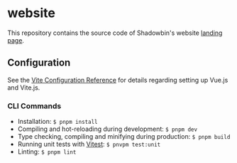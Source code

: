 # website

This repository contains the source code of Shadowbin's website [landing page](https://shadowb.in).

## Configuration

See the [Vite Configuration Reference](https://vitejs.dev/config/) for details regarding setting up Vue.js and Vite.js.

### CLI Commands

- Installation: `$ pnpm install`
- Compiling and hot-reloading during development: `$ pnpm dev`
- Type checking, compiling and minifying during production: `$ pnpm build`
- Running unit tests with [Vitest](https://vitest.dev/): `$ pnvpm test:unit`
- Linting: `$ pnpm lint`
